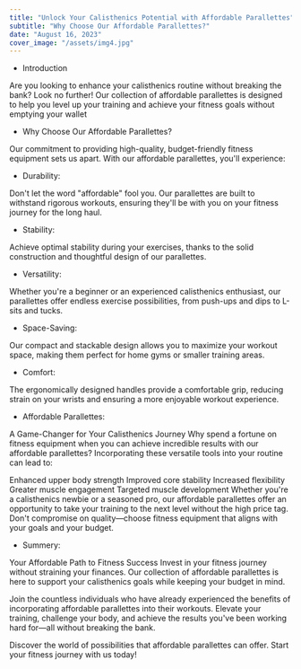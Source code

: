 ```yaml
---
title: "Unlock Your Calisthenics Potential with Affordable Parallettes"
subtitle: "Why Choose Our Affordable Parallettes?"
date: "August 16, 2023"
cover_image: "/assets/img4.jpg"
---
```


* Introduction

Are you looking to enhance your calisthenics routine without breaking the bank? Look no further! Our collection of affordable parallettes is designed to help you level up your training and achieve your fitness goals without emptying your wallet

* Why Choose Our Affordable Parallettes?

Our commitment to providing high-quality, budget-friendly fitness equipment sets us apart. With our affordable parallettes, you'll experience:

* Durability: 

Don't let the word "affordable" fool you. Our parallettes are built to withstand rigorous workouts, ensuring they'll be with you on your fitness journey for the long haul.

* Stability: 

Achieve optimal stability during your exercises, thanks to the solid construction and thoughtful design of our parallettes.

* Versatility:
 
Whether you're a beginner or an experienced calisthenics enthusiast, our parallettes offer endless exercise possibilities, from push-ups and dips to L-sits and tucks.

* Space-Saving: 

Our compact and stackable design allows you to maximize your workout space, making them perfect for home gyms or smaller training areas.

* Comfort: 

The ergonomically designed handles provide a comfortable grip, reducing strain on your wrists and ensuring a more enjoyable workout experience.

* Affordable Parallettes: 

A Game-Changer for Your Calisthenics Journey
Why spend a fortune on fitness equipment when you can achieve incredible results with our affordable parallettes? Incorporating these versatile tools into your routine can lead to:

Enhanced upper body strength
Improved core stability
Increased flexibility
Greater muscle engagement
Targeted muscle development
Whether you're a calisthenics newbie or a seasoned pro, our affordable parallettes offer an opportunity to take your training to the next level without the high price tag. Don't compromise on quality—choose fitness equipment that aligns with your goals and your budget.

* Summery: 

Your Affordable Path to Fitness Success
Invest in your fitness journey without straining your finances. Our collection of affordable parallettes is here to support your calisthenics goals while keeping your budget in mind.

Join the countless individuals who have already experienced the benefits of incorporating affordable parallettes into their workouts. Elevate your training, challenge your body, and achieve the results you've been working hard for—all without breaking the bank.

Discover the world of possibilities that affordable parallettes can offer. Start your fitness journey with us today!
